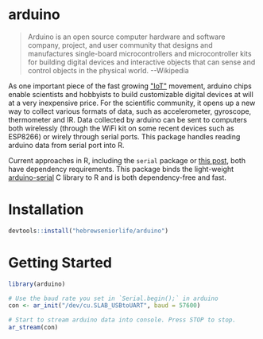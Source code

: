# arduino
> Arduino is an open source computer hardware and software company, project, and user community that designs and manufactures single-board microcontrollers and microcontroller kits for building digital devices and interactive objects that can sense and control objects in the physical world. --Wikipedia

As one important piece of the fast growing ["IoT"](https://en.wikipedia.org/wiki/Internet_of_things) movement, arduino chips enable scientists and hobbyists to build customizable digital devices at will at a very inexpensive price. For the scientific community, it opens up a new way to collect various formats of data, such as accelerometer, gyroscope, thermometer and IR. Data collected by arduino can be sent to computers both wirelessly (through the WiFi kit on some recent devices such as ESP8266) or wirely through serial ports. This package handles reading arduino data from serial port into R.

Current approaches in R, including the `serial` package or [this post](https://www.r-bloggers.com/connecting-the-real-world-to-r-with-an-arduino/), both have dependency requirements. This package binds the light-weight [arduino-serial](https://github.com/todbot/arduino-serial) C library to R and is both dependency-free and fast.

# Installation
```r
devtools::install("hebrewseniorlife/arduino")
```

# Getting Started
```r
library(arduino)

# Use the baud rate you set in `Serial.begin();` in arduino
con <- ar_init("/dev/cu.SLAB_USBtoUART", baud = 57600)  

# Start to stream arduino data into console. Press STOP to stop.
ar_stream(con)
```